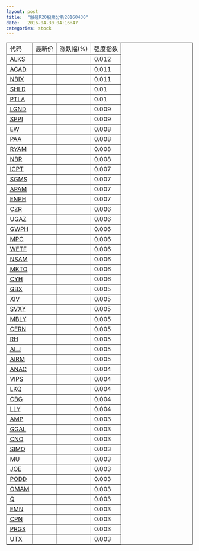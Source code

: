 ```yaml
---
layout: post
title:  "触碰R20股票分析20160430"
date:   2016-04-30 04:16:47
categories: stock
---
```

<script type="text/javascript">
var stockList = []
stockList.push('gb_alks');
stockList.push('gb_acad');
stockList.push('gb_nbix');
stockList.push('gb_shld');
stockList.push('gb_ptla');
stockList.push('gb_lgnd');
stockList.push('gb_sppi');
stockList.push('gb_ew');
stockList.push('gb_paa');
stockList.push('gb_ryam');
stockList.push('gb_nbr');
stockList.push('gb_icpt');
stockList.push('gb_sgms');
stockList.push('gb_apam');
stockList.push('gb_enph');
stockList.push('gb_czr');
stockList.push('gb_ugaz');
stockList.push('gb_gwph');
stockList.push('gb_mpc');
stockList.push('gb_wetf');
stockList.push('gb_nsam');
stockList.push('gb_mkto');
stockList.push('gb_cyh');
stockList.push('gb_gbx');
stockList.push('gb_xiv');
stockList.push('gb_svxy');
stockList.push('gb_mbly');
stockList.push('gb_cern');
stockList.push('gb_rh');
stockList.push('gb_alj');
stockList.push('gb_airm');
stockList.push('gb_anac');
stockList.push('gb_vips');
stockList.push('gb_lkq');
stockList.push('gb_cbg');
stockList.push('gb_lly');
stockList.push('gb_amp');
stockList.push('gb_ggal');
stockList.push('gb_cno');
stockList.push('gb_simo');
stockList.push('gb_mu');
stockList.push('gb_joe');
stockList.push('gb_podd');
stockList.push('gb_omam');
stockList.push('gb_q');
stockList.push('gb_emn');
stockList.push('gb_cpn');
stockList.push('gb_prgs');
stockList.push('gb_utx');
</script>

<table border="1">
 <tr>
 <td>代码</td>
  <td>最新价</td>
  <td>涨跌幅(%)</td>
 <td>强度指数</td>
</tr>
  <tr id="alks"><td><a href="http://stock.finance.sina.com.cn/usstock/quotes/ALKS.html" target="_blank">ALKS</a></td><td></td><td></td><td>0.012</td></tr>
  <tr id="acad"><td><a href="http://stock.finance.sina.com.cn/usstock/quotes/ACAD.html" target="_blank">ACAD</a></td><td></td><td></td><td>0.011</td></tr>
  <tr id="nbix"><td><a href="http://stock.finance.sina.com.cn/usstock/quotes/NBIX.html" target="_blank">NBIX</a></td><td></td><td></td><td>0.011</td></tr>
  <tr id="shld"><td><a href="http://stock.finance.sina.com.cn/usstock/quotes/SHLD.html" target="_blank">SHLD</a></td><td></td><td></td><td>0.01</td></tr>
  <tr id="ptla"><td><a href="http://stock.finance.sina.com.cn/usstock/quotes/PTLA.html" target="_blank">PTLA</a></td><td></td><td></td><td>0.01</td></tr>
  <tr id="lgnd"><td><a href="http://stock.finance.sina.com.cn/usstock/quotes/LGND.html" target="_blank">LGND</a></td><td></td><td></td><td>0.009</td></tr>
  <tr id="sppi"><td><a href="http://stock.finance.sina.com.cn/usstock/quotes/SPPI.html" target="_blank">SPPI</a></td><td></td><td></td><td>0.009</td></tr>
  <tr id="ew"><td><a href="http://stock.finance.sina.com.cn/usstock/quotes/EW.html" target="_blank">EW</a></td><td></td><td></td><td>0.008</td></tr>
  <tr id="paa"><td><a href="http://stock.finance.sina.com.cn/usstock/quotes/PAA.html" target="_blank">PAA</a></td><td></td><td></td><td>0.008</td></tr>
  <tr id="ryam"><td><a href="http://stock.finance.sina.com.cn/usstock/quotes/RYAM.html" target="_blank">RYAM</a></td><td></td><td></td><td>0.008</td></tr>
  <tr id="nbr"><td><a href="http://stock.finance.sina.com.cn/usstock/quotes/NBR.html" target="_blank">NBR</a></td><td></td><td></td><td>0.008</td></tr>
  <tr id="icpt"><td><a href="http://stock.finance.sina.com.cn/usstock/quotes/ICPT.html" target="_blank">ICPT</a></td><td></td><td></td><td>0.007</td></tr>
  <tr id="sgms"><td><a href="http://stock.finance.sina.com.cn/usstock/quotes/SGMS.html" target="_blank">SGMS</a></td><td></td><td></td><td>0.007</td></tr>
  <tr id="apam"><td><a href="http://stock.finance.sina.com.cn/usstock/quotes/APAM.html" target="_blank">APAM</a></td><td></td><td></td><td>0.007</td></tr>
  <tr id="enph"><td><a href="http://stock.finance.sina.com.cn/usstock/quotes/ENPH.html" target="_blank">ENPH</a></td><td></td><td></td><td>0.007</td></tr>
  <tr id="czr"><td><a href="http://stock.finance.sina.com.cn/usstock/quotes/CZR.html" target="_blank">CZR</a></td><td></td><td></td><td>0.006</td></tr>
  <tr id="ugaz"><td><a href="http://stock.finance.sina.com.cn/usstock/quotes/UGAZ.html" target="_blank">UGAZ</a></td><td></td><td></td><td>0.006</td></tr>
  <tr id="gwph"><td><a href="http://stock.finance.sina.com.cn/usstock/quotes/GWPH.html" target="_blank">GWPH</a></td><td></td><td></td><td>0.006</td></tr>
  <tr id="mpc"><td><a href="http://stock.finance.sina.com.cn/usstock/quotes/MPC.html" target="_blank">MPC</a></td><td></td><td></td><td>0.006</td></tr>
  <tr id="wetf"><td><a href="http://stock.finance.sina.com.cn/usstock/quotes/WETF.html" target="_blank">WETF</a></td><td></td><td></td><td>0.006</td></tr>
  <tr id="nsam"><td><a href="http://stock.finance.sina.com.cn/usstock/quotes/NSAM.html" target="_blank">NSAM</a></td><td></td><td></td><td>0.006</td></tr>
  <tr id="mkto"><td><a href="http://stock.finance.sina.com.cn/usstock/quotes/MKTO.html" target="_blank">MKTO</a></td><td></td><td></td><td>0.006</td></tr>
  <tr id="cyh"><td><a href="http://stock.finance.sina.com.cn/usstock/quotes/CYH.html" target="_blank">CYH</a></td><td></td><td></td><td>0.006</td></tr>
  <tr id="gbx"><td><a href="http://stock.finance.sina.com.cn/usstock/quotes/GBX.html" target="_blank">GBX</a></td><td></td><td></td><td>0.005</td></tr>
  <tr id="xiv"><td><a href="http://stock.finance.sina.com.cn/usstock/quotes/XIV.html" target="_blank">XIV</a></td><td></td><td></td><td>0.005</td></tr>
  <tr id="svxy"><td><a href="http://stock.finance.sina.com.cn/usstock/quotes/SVXY.html" target="_blank">SVXY</a></td><td></td><td></td><td>0.005</td></tr>
  <tr id="mbly"><td><a href="http://stock.finance.sina.com.cn/usstock/quotes/MBLY.html" target="_blank">MBLY</a></td><td></td><td></td><td>0.005</td></tr>
  <tr id="cern"><td><a href="http://stock.finance.sina.com.cn/usstock/quotes/CERN.html" target="_blank">CERN</a></td><td></td><td></td><td>0.005</td></tr>
  <tr id="rh"><td><a href="http://stock.finance.sina.com.cn/usstock/quotes/RH.html" target="_blank">RH</a></td><td></td><td></td><td>0.005</td></tr>
  <tr id="alj"><td><a href="http://stock.finance.sina.com.cn/usstock/quotes/ALJ.html" target="_blank">ALJ</a></td><td></td><td></td><td>0.005</td></tr>
  <tr id="airm"><td><a href="http://stock.finance.sina.com.cn/usstock/quotes/AIRM.html" target="_blank">AIRM</a></td><td></td><td></td><td>0.005</td></tr>
  <tr id="anac"><td><a href="http://stock.finance.sina.com.cn/usstock/quotes/ANAC.html" target="_blank">ANAC</a></td><td></td><td></td><td>0.004</td></tr>
  <tr id="vips"><td><a href="http://stock.finance.sina.com.cn/usstock/quotes/VIPS.html" target="_blank">VIPS</a></td><td></td><td></td><td>0.004</td></tr>
  <tr id="lkq"><td><a href="http://stock.finance.sina.com.cn/usstock/quotes/LKQ.html" target="_blank">LKQ</a></td><td></td><td></td><td>0.004</td></tr>
  <tr id="cbg"><td><a href="http://stock.finance.sina.com.cn/usstock/quotes/CBG.html" target="_blank">CBG</a></td><td></td><td></td><td>0.004</td></tr>
  <tr id="lly"><td><a href="http://stock.finance.sina.com.cn/usstock/quotes/LLY.html" target="_blank">LLY</a></td><td></td><td></td><td>0.004</td></tr>
  <tr id="amp"><td><a href="http://stock.finance.sina.com.cn/usstock/quotes/AMP.html" target="_blank">AMP</a></td><td></td><td></td><td>0.003</td></tr>
  <tr id="ggal"><td><a href="http://stock.finance.sina.com.cn/usstock/quotes/GGAL.html" target="_blank">GGAL</a></td><td></td><td></td><td>0.003</td></tr>
  <tr id="cno"><td><a href="http://stock.finance.sina.com.cn/usstock/quotes/CNO.html" target="_blank">CNO</a></td><td></td><td></td><td>0.003</td></tr>
  <tr id="simo"><td><a href="http://stock.finance.sina.com.cn/usstock/quotes/SIMO.html" target="_blank">SIMO</a></td><td></td><td></td><td>0.003</td></tr>
  <tr id="mu"><td><a href="http://stock.finance.sina.com.cn/usstock/quotes/MU.html" target="_blank">MU</a></td><td></td><td></td><td>0.003</td></tr>
  <tr id="joe"><td><a href="http://stock.finance.sina.com.cn/usstock/quotes/JOE.html" target="_blank">JOE</a></td><td></td><td></td><td>0.003</td></tr>
  <tr id="podd"><td><a href="http://stock.finance.sina.com.cn/usstock/quotes/PODD.html" target="_blank">PODD</a></td><td></td><td></td><td>0.003</td></tr>
  <tr id="omam"><td><a href="http://stock.finance.sina.com.cn/usstock/quotes/OMAM.html" target="_blank">OMAM</a></td><td></td><td></td><td>0.003</td></tr>
  <tr id="q"><td><a href="http://stock.finance.sina.com.cn/usstock/quotes/Q.html" target="_blank">Q</a></td><td></td><td></td><td>0.003</td></tr>
  <tr id="emn"><td><a href="http://stock.finance.sina.com.cn/usstock/quotes/EMN.html" target="_blank">EMN</a></td><td></td><td></td><td>0.003</td></tr>
  <tr id="cpn"><td><a href="http://stock.finance.sina.com.cn/usstock/quotes/CPN.html" target="_blank">CPN</a></td><td></td><td></td><td>0.003</td></tr>
  <tr id="prgs"><td><a href="http://stock.finance.sina.com.cn/usstock/quotes/PRGS.html" target="_blank">PRGS</a></td><td></td><td></td><td>0.003</td></tr>
  <tr id="utx"><td><a href="http://stock.finance.sina.com.cn/usstock/quotes/UTX.html" target="_blank">UTX</a></td><td></td><td></td><td>0.003</td></tr>
</table>
